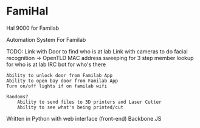 FamiHal
=======

Hal 9000 for Familab

Automation System For Familab


TODO:
	Link with Door to find who is at lab
	Link with cameras to do facial recognition -> OpenTLD
	MAC address sweeping for 3 step member lookup for who is at lab
	IRC bot for who's there

	Ability to unlock door from Familab App
	Ability to open bay door from Familab App
	Turn on/off lights if on familab wifi

	Randoms?
		Ability to send files to 3D printers and Laser Cutter
		Ability to see what's being printed/cut	

Written in Python with web interface (front-end) Backbone.JS

